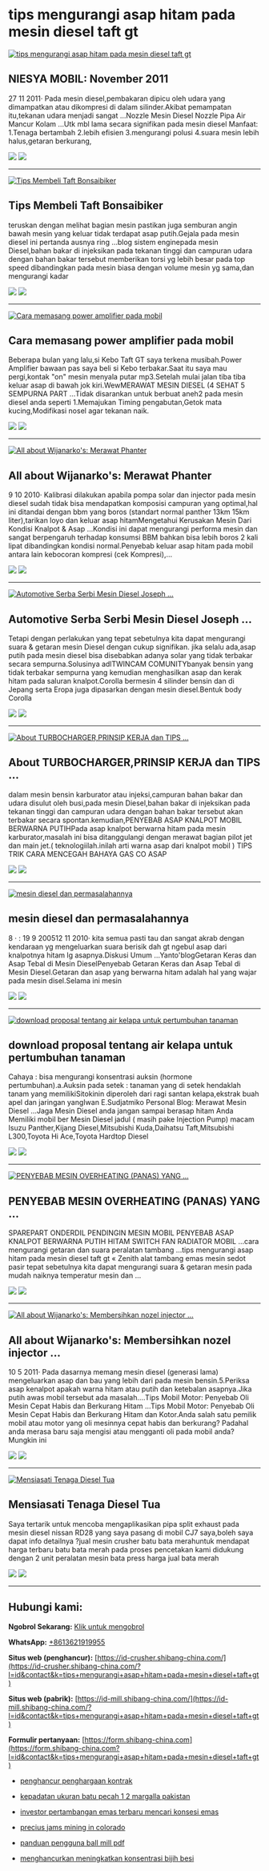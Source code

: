 # tips mengurangi asap hitam pada mesin diesel taft gt

<a href="https://swt.shibang-china.com/?l=id&img&k=tips+mengurangi+asap+hitam+pada+mesin+diesel+taft+gt" target="_blank">![tips mengurangi asap hitam pada mesin diesel taft gt](http://static.shibang-china.com/all-800x300/857.jpg)</a>

## NIESYA MOBIL: November 2011
27 11 2011· Pada mesin diesel,pembakaran dipicu oleh udara yang dimampatkan atau dikompresi di dalam silinder.Akibat pemampatan itu,tekanan udara menjadi sangat …Nozzle Mesin Diesel Nozzle Pipa Air Mancur Kolam …Utk mbl lama secara signifikan pada mesin diesel Manfaat: 1.Tenaga bertambah 2.lebih efisien 3.mengurangi polusi 4.suara mesin lebih halus,getaran berkurang,


<a href="https://whatsapp.shibangsoft.com/WhatsApp.php" target="_blank" title="WhatsApp">![](http://static.shibang-china.com/icon/whatsapp.png)</a> <a href="https://swt.shibang-china.com/?l=id&icon&k=tips+mengurangi+asap+hitam+pada+mesin+diesel+taft+gt" target="_blank">![](http://static.shibang-china.com/icon/chat-id.png)</a>

---

<a href="https://swt.shibang-china.com/?l=id&img&k=tips+mengurangi+asap+hitam+pada+mesin+diesel+taft+gt" target="_blank">![Tips Membeli Taft Bonsaibiker](http://static.shibang-china.com/all-800x300/1254.jpg)</a>

## Tips Membeli Taft Bonsaibiker
teruskan dengan melihat bagian mesin pastikan juga semburan angin bawah mesin yang keluar tidak terdapat asap putih.Gejala pada mesin diesel ini pertanda ausnya ring …blog sistem enginepada mesin Diesel,bahan bakar di injeksikan pada tekanan tinggi dan campuran udara dengan bahan bakar tersebut memberikan torsi yg lebih besar pada top speed dibandingkan pada mesin biasa dengan volume mesin yg sama,dan mengurangi kadar


<a href="https://whatsapp.shibangsoft.com/WhatsApp.php" target="_blank" title="WhatsApp">![](http://static.shibang-china.com/icon/whatsapp.png)</a> <a href="https://swt.shibang-china.com/?l=id&icon&k=tips+mengurangi+asap+hitam+pada+mesin+diesel+taft+gt" target="_blank">![](http://static.shibang-china.com/icon/chat-id.png)</a>

---

<a href="https://swt.shibang-china.com/?l=id&img&k=tips+mengurangi+asap+hitam+pada+mesin+diesel+taft+gt" target="_blank">![Cara memasang power amplifier pada mobil](http://static.shibang-china.com/all-800x300/458.jpg)</a>

## Cara memasang power amplifier pada mobil
Beberapa bulan yang lalu,si Kebo Taft GT saya terkena musibah.Power Amplifier bawaan pas saya beli si Kebo terbakar.Saat itu saya mau pergi,kontak "on" mesin menyala putar mp3.Setelah mulai jalan tiba tiba keluar asap di bawah jok kiri.WewMERAWAT MESIN DIESEL (4 SEHAT 5 SEMPURNA PART …Tidak disarankan untuk berbuat aneh2 pada mesin diesel anda seperti 1.Memajukan Timing pengabutan,Getok mata kucing,Modifikasi nosel agar tekanan naik.


<a href="https://whatsapp.shibangsoft.com/WhatsApp.php" target="_blank" title="WhatsApp">![](http://static.shibang-china.com/icon/whatsapp.png)</a> <a href="https://swt.shibang-china.com/?l=id&icon&k=tips+mengurangi+asap+hitam+pada+mesin+diesel+taft+gt" target="_blank">![](http://static.shibang-china.com/icon/chat-id.png)</a>

---

<a href="https://swt.shibang-china.com/?l=id&img&k=tips+mengurangi+asap+hitam+pada+mesin+diesel+taft+gt" target="_blank">![All about Wijanarko's: Merawat Phanter](http://static.shibang-china.com/all-800x300/781.jpg)</a>

## All about Wijanarko's: Merawat Phanter
9 10 2010· Kalibrasi dilakukan apabila pompa solar dan injector pada mesin diesel sudah tidak bisa mendapatkan komposisi campuran yang optimal,hal ini ditandai dengan bbm yang boros (standart normal panther 13km 15km liter),tarikan loyo dan keluar asap hitamMengetahui Kerusakan Mesin Dari Kondisi Knalpot & Asap …Kondisi ini dapat mengurangi performa mesin dan sangat berpengaruh terhadap konsumsi BBM bahkan bisa lebih boros 2 kali lipat dibandingkan kondisi normal.Penyebab keluar asap hitam pada mobil antara lain kebocoran kompresi (cek Kompresi),…


<a href="https://whatsapp.shibangsoft.com/WhatsApp.php" target="_blank" title="WhatsApp">![](http://static.shibang-china.com/icon/whatsapp.png)</a> <a href="https://swt.shibang-china.com/?l=id&icon&k=tips+mengurangi+asap+hitam+pada+mesin+diesel+taft+gt" target="_blank">![](http://static.shibang-china.com/icon/chat-id.png)</a>

---

<a href="https://swt.shibang-china.com/?l=id&img&k=tips+mengurangi+asap+hitam+pada+mesin+diesel+taft+gt" target="_blank">![Automotive Serba Serbi Mesin Diesel Joseph …](http://static.shibang-china.com/all-800x300/572.jpg)</a>

## Automotive Serba Serbi Mesin Diesel Joseph …
Tetapi dengan perlakukan yang tepat sebetulnya kita dapat mengurangi suara & getaran mesin Diesel dengan cukup signifikan. jika selalu ada,asap putih pada mesin diesel bisa disebabkan adanya solar yang tidak terbakar secara sempurna.Solusinya adlTWINCAM COMUNITYbanyak bensin yang tidak terbakar sempurna yang kemudian menghasilkan asap dan kerak hitam pada saluran knalpot.Corolla bermesin 4 silinder bensin dan di Jepang serta Eropa juga dipasarkan dengan mesin diesel.Bentuk body Corolla


<a href="https://whatsapp.shibangsoft.com/WhatsApp.php" target="_blank" title="WhatsApp">![](http://static.shibang-china.com/icon/whatsapp.png)</a> <a href="https://swt.shibang-china.com/?l=id&icon&k=tips+mengurangi+asap+hitam+pada+mesin+diesel+taft+gt" target="_blank">![](http://static.shibang-china.com/icon/chat-id.png)</a>

---

<a href="https://swt.shibang-china.com/?l=id&img&k=tips+mengurangi+asap+hitam+pada+mesin+diesel+taft+gt" target="_blank">![About TURBOCHARGER,PRINSIP KERJA dan TIPS …](http://static.shibang-china.com/all-800x300/300.jpg)</a>

## About TURBOCHARGER,PRINSIP KERJA dan TIPS …
dalam mesin bensin karburator atau injeksi,campuran bahan bakar dan udara disulut oleh busi,pada mesin Diesel,bahan bakar di injeksikan pada tekanan tinggi dan campuran udara dengan bahan bakar tersebut akan terbakar secara spontan.kemudian,PENYEBAB ASAP KNALPOT MOBIL BERWARNA PUTIHPada asap knalpot berwarna hitam pada mesin karburator,masalah ini bisa ditanggulangi dengan merawat bagian pilot jet dan main jet.( teknologiilah.inilah arti warna asap dari knalpot mobil ) TIPS TRIK CARA MENCEGAH BAHAYA GAS CO ASAP


<a href="https://whatsapp.shibangsoft.com/WhatsApp.php" target="_blank" title="WhatsApp">![](http://static.shibang-china.com/icon/whatsapp.png)</a> <a href="https://swt.shibang-china.com/?l=id&icon&k=tips+mengurangi+asap+hitam+pada+mesin+diesel+taft+gt" target="_blank">![](http://static.shibang-china.com/icon/chat-id.png)</a>

---

<a href="https://swt.shibang-china.com/?l=id&img&k=tips+mengurangi+asap+hitam+pada+mesin+diesel+taft+gt" target="_blank">![mesin diesel dan permasalahannya](http://static.shibang-china.com/all-800x300/1216.jpg)</a>

## mesin diesel dan permasalahannya
8 · : 19 9 200512 11 2010· kita semua pasti tau dan sangat akrab dengan kendaraan yg mengeluarkan suara berisik dah gt ngebul asap dari knalpotnya hitam lg asapnya.Diskusi Umum …Yanto'blogGetaran Keras dan Asap Tebal di Mesin DieselPenyebab Getaran Keras dan Asap Tebal di Mesin Diesel.Getaran dan asap yang berwarna hitam adalah hal yang wajar pada mesin disel.Selama ini mesin


<a href="https://whatsapp.shibangsoft.com/WhatsApp.php" target="_blank" title="WhatsApp">![](http://static.shibang-china.com/icon/whatsapp.png)</a> <a href="https://swt.shibang-china.com/?l=id&icon&k=tips+mengurangi+asap+hitam+pada+mesin+diesel+taft+gt" target="_blank">![](http://static.shibang-china.com/icon/chat-id.png)</a>

---

<a href="https://swt.shibang-china.com/?l=id&img&k=tips+mengurangi+asap+hitam+pada+mesin+diesel+taft+gt" target="_blank">![download proposal tentang air kelapa untuk pertumbuhan tanaman](http://static.shibang-china.com/all-800x300/646.jpg)</a>

## download proposal tentang air kelapa untuk pertumbuhan tanaman
Cahaya : bisa mengurangi konsentrasi auksin (hormone pertumbuhan).a.Auksin pada setek : tanaman yang di setek hendaklah tanam yang memilikiSitokinin diperoleh dari ragi santan kelapa,ekstrak buah apel dan jaringan yangIwan E.Sudjatmiko Personal Blog: Merawat Mesin Diesel …Jaga Mesin Diesel anda jangan sampai berasap hitam Anda Memiliki mobil ber Mesin Diesel jadul ( masih pake Injection Pump) macam Isuzu Panther,Kijang Diesel,Mitsubishi Kuda,Daihatsu Taft,Mitsubishi L300,Toyota Hi Ace,Toyota Hardtop Diesel


<a href="https://whatsapp.shibangsoft.com/WhatsApp.php" target="_blank" title="WhatsApp">![](http://static.shibang-china.com/icon/whatsapp.png)</a> <a href="https://swt.shibang-china.com/?l=id&icon&k=tips+mengurangi+asap+hitam+pada+mesin+diesel+taft+gt" target="_blank">![](http://static.shibang-china.com/icon/chat-id.png)</a>

---

<a href="https://swt.shibang-china.com/?l=id&img&k=tips+mengurangi+asap+hitam+pada+mesin+diesel+taft+gt" target="_blank">![PENYEBAB MESIN OVERHEATING (PANAS) YANG …](http://static.shibang-china.com/all-800x300/1433.jpg)</a>

## PENYEBAB MESIN OVERHEATING (PANAS) YANG …
SPAREPART ONDERDIL PENDINGIN MESIN MOBIL PENYEBAB ASAP KNALPOT BERWARNA PUTIH HITAM SWITCH FAN RADIATOR MOBIL …cara mengurangi getaran dan suara peralatan tambang …tips mengurangi asap hitam pada mesin diesel taft gt « Zenith alat tambang emas mesin sedot pasir tepat sebetulnya kita dapat mengurangi suara & getaran mesin pada mudah naiknya temperatur mesin dan …


<a href="https://whatsapp.shibangsoft.com/WhatsApp.php" target="_blank" title="WhatsApp">![](http://static.shibang-china.com/icon/whatsapp.png)</a> <a href="https://swt.shibang-china.com/?l=id&icon&k=tips+mengurangi+asap+hitam+pada+mesin+diesel+taft+gt" target="_blank">![](http://static.shibang-china.com/icon/chat-id.png)</a>

---

<a href="https://swt.shibang-china.com/?l=id&img&k=tips+mengurangi+asap+hitam+pada+mesin+diesel+taft+gt" target="_blank">![All about Wijanarko's: Membersihkan nozel injector …](http://static.shibang-china.com/all-800x300/217.jpg)</a>

## All about Wijanarko's: Membersihkan nozel injector …
10 5 2011· Pada dasarnya memang mesin diesel (generasi lama) mengeluarkan asap dan bau yang lebih dari pada mesin bensin.5.Periksa asap kenalpot apakah warna hitam atau putih dan ketebalan asapnya.Jika putih awas mobil tersebut ada masalah.…Tips Mobil Motor: Penyebab Oli Mesin Cepat Habis dan Berkurang Hitam …Tips Mobil Motor: Penyebab Oli Mesin Cepat Habis dan Berkurang Hitam dan Kotor.Anda salah satu pemilik mobil atau motor yang oli mesinnya cepat habis dan berkurang? Padahal anda merasa baru saja mengisi atau mengganti oli pada mobil anda? Mungkin ini


<a href="https://whatsapp.shibangsoft.com/WhatsApp.php" target="_blank" title="WhatsApp">![](http://static.shibang-china.com/icon/whatsapp.png)</a> <a href="https://swt.shibang-china.com/?l=id&icon&k=tips+mengurangi+asap+hitam+pada+mesin+diesel+taft+gt" target="_blank">![](http://static.shibang-china.com/icon/chat-id.png)</a>

---

<a href="https://swt.shibang-china.com/?l=id&img&k=tips+mengurangi+asap+hitam+pada+mesin+diesel+taft+gt" target="_blank">![Mensiasati Tenaga Diesel Tua](http://static.shibang-china.com/all-800x300/22.jpg)</a>

## Mensiasati Tenaga Diesel Tua
Saya tertarik untuk mencoba mengaplikasikan pipa split exhaust pada mesin diesel nissan RD28 yang saya pasang di mobil CJ7 saya,boleh saya dapat info detailnya ?jual mesin crusher batu bata merahuntuk mendapat harga terbaru batu bata merah pada proses pencetakan kami didukung dengan 2 unit peralatan mesin bata press harga jual bata merah


<a href="https://whatsapp.shibangsoft.com/WhatsApp.php" target="_blank" title="WhatsApp">![](http://static.shibang-china.com/icon/whatsapp.png)</a> <a href="https://swt.shibang-china.com/?l=id&icon&k=tips+mengurangi+asap+hitam+pada+mesin+diesel+taft+gt" target="_blank">![](http://static.shibang-china.com/icon/chat-id.png)</a>

---
## Hubungi kami:

**Ngobrol Sekarang:** [Klik untuk mengobrol](https://swt.shibang-china.com?l=id&contact&k=tips+mengurangi+asap+hitam+pada+mesin+diesel+taft+gt)

**WhatsApp:**  [+8613621919955](https://whatsapp.shibangsoft.com/WhatsApp.php)

**Situs web (penghancur):** [https://id-crusher.shibang-china.com/](https://id-crusher.shibang-china.com/?l=id&contact&k=tips+mengurangi+asap+hitam+pada+mesin+diesel+taft+gt)

**Situs web (pabrik):** [https://id-mill.shibang-china.com/](https://id-mill.shibang-china.com/?l=id&contact&k=tips+mengurangi+asap+hitam+pada+mesin+diesel+taft+gt)

**Formulir pertanyaan:** [https://form.shibang-china.com](https://form.shibang-china.com?l=id&contact&k=tips+mengurangi+asap+hitam+pada+mesin+diesel+taft+gt)

* [penghancur penghargaan kontrak](../22/penghancur%20penghargaan%20kontrak.md)

* [kepadatan ukuran batu pecah 1 2 margalla pakistan](../28/kepadatan%20ukuran%20batu%20pecah%201%202%20margalla%20pakistan.md)

* [investor pertambangan emas terbaru mencari konsesi emas](../25/investor%20pertambangan%20emas%20terbaru%20mencari%20konsesi%20emas.md)

* [precius jams mining in colorado](../20/precius%20jams%20mining%20in%20colorado.md)

* [panduan pengguna ball mill pdf](../17/panduan%20pengguna%20ball%20mill%20pdf.md)

* [menghancurkan meningkatkan konsentrasi bijih besi](../30/menghancurkan%20meningkatkan%20konsentrasi%20bijih%20besi.md)